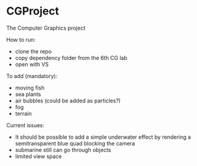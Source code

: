 # CGProject

The Computer Graphics project

How to run:
- clone the repo
- copy dependency folder from the 6th CG lab
- open with VS


To add (mandatory):
- moving fish
- sea plants
- air bubbles (could be added as particles?)
- fog
- terrain


Current issues:
- It should be possible to add a simple underwater effect by rendering a semitransparent blue quad blocking the camera
- submarine still can go through objects
- limited view space

